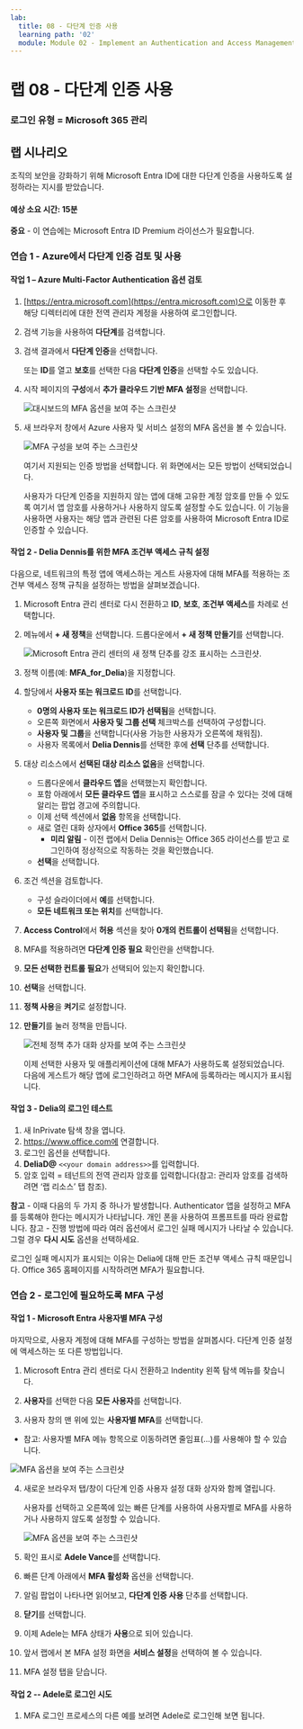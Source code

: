 ```yaml
---
lab:
  title: 08 - 다단계 인증 사용
  learning path: '02'
  module: Module 02 - Implement an Authentication and Access Management Solution
---
```


# 랩 08 - 다단계 인증 사용

### 로그인 유형 = Microsoft 365 관리

## 랩 시나리오

조직의 보안을 강화하기 위해 Microsoft Entra ID에 대한 다단계 인증을 사용하도록 설정하라는 지시를 받았습니다.

#### 예상 소요 시간: 15분

**중요** - 이 연습에는 Microsoft Entra ID Premium 라이선스가 필요합니다.

### 연습 1 - Azure에서 다단계 인증 검토 및 사용

#### 작업 1 – Azure Multi-Factor Authentication 옵션 검토

1. [https://entra.microsoft.com](https://entra.microsoft.com)으로 이동한 후 해당 디렉터리에 대한 전역 관리자 계정을 사용하여 로그인합니다.

2. 검색 기능을 사용하여 **다단계**를 검색합니다.

3. 검색 결과에서 **다단계 인증**을 선택합니다.

    또는 **ID**를 열고 **보호**를 선택한 다음 **다단계 인증**을 선택할 수도 있습니다.

4. 시작 페이지의 **구성**에서 **추가 클라우드 기반 MFA 설정**을 선택합니다.

    ![대시보드의 MFA 옵션을 보여 주는 스크린샷](./media/lp2-mod1-set-additional-mfa-settings.png)

5. 새 브라우저 창에서 Azure 사용자 및 서비스 설정의 MFA 옵션을 볼 수 있습니다.

    ![MFA 구성을 보여 주는 스크린샷](./media/lp2-mod1-mfa-settings.png)

    여기서 지원되는 인증 방법을 선택합니다. 위 화면에서는 모든 방법이 선택되었습니다.

    사용자가 다단계 인증을 지원하지 않는 앱에 대해 고유한 계정 암호를 만들 수 있도록 여기서 앱 암호를 사용하거나 사용하지 않도록 설정할 수도 있습니다. 이 기능을 사용하면 사용자는 해당 앱과 관련된 다른 암호를 사용하여 Microsoft Entra ID로 인증할 수 있습니다.

#### 작업 2 - Delia Dennis를 위한 MFA 조건부 액세스 규칙 설정

다음으로, 네트워크의 특정 앱에 액세스하는 게스트 사용자에 대해 MFA를 적용하는 조건부 액세스 정책 규칙을 설정하는 방법을 살펴보겠습니다.

1. Microsoft Entra 관리 센터로 다시 전환하고 **ID**, **보호**, **조건부 액세스**를 차례로 선택합니다.

2. 메뉴에서 **+ 새 정책**을 선택합니다. 드롭다운에서 **+ 새 정책 만들기**를 선택합니다.

    ![Microsoft Entra 관리 센터의 새 정책 단추를 강조 표시하는 스크린샷.](./media/lp2-mod1-azure-ad-conditional-access-policy.png)

3. 정책 이름(예: **MFA_for_Delia**)을 지정합니다.

4. 할당에서 **사용자 또는 워크로드 ID**를 선택합니다.

    - **0명의 사용자 또는 워크로드 ID가 선택됨**을 선택합니다.  
    - 오른쪽 화면에서 **사용자 및 그룹 선택** 체크박스를 선택하여 구성합니다.
    - **사용자 및 그룹**을 선택합니다(사용 가능한 사용자가 오른쪽에 채워짐).
    - 사용자 목록에서 **Delia Dennis**를 선택한 후에 **선택** 단추를 선택합니다.

5. 대상 리소스에서 **선택된 대상 리소스 없음**을 선택합니다.

   - 드롭다운에서 **클라우드 앱**을 선택했는지 확인합니다.
   - 포함 아래에서 **모든 클라우드 앱**을 표시하고 스스로를 잠글 수 있다는 것에 대해 알리는 팝업 경고에 주의합니다. 
   - 이제 선택 섹션에서 **없음** 항목을 선택합니다.
   - 새로 열린 대화 상자에서 **Office 365**를 선택합니다.
      - **미리 알림** - 이전 랩에서 Delia Dennis는 Office 365 라이선스를 받고 로그인하여 정상적으로 작동하는 것을 확인했습니다.
   - **선택**을 선택합니다.

6. 조건 섹션을 검토합니다.

   - 구성 슬라이더에서 **예**를 선택합니다.
   - **모든 네트워크 또는 위치**를 선택합니다.

7. **Access Control**에서 **허용** 섹션을 찾아 **0개의 컨트롤이 선택됨**을 선택합니다.

8. MFA를 적용하려면 **다단계 인증 필요** 확인란을 선택합니다.

9. **모든 선택한 컨트롤 필요**가 선택되어 있는지 확인합니다.

10. **선택**을 선택합니다.

11. **정책 사용**을 **켜기**로 설정합니다.

12. **만들기**를 눌러 정책을 만듭니다.

    ![전체 정책 추가 대화 상자를 보여 주는 스크린샷](./media/lp2-mod1-conditional-access-new-policy-complete.png)

    이제 선택한 사용자 및 애플리케이션에 대해 MFA가 사용하도록 설정되었습니다. 다음에 게스트가 해당 앱에 로그인하려고 하면 MFA에 등록하라는 메시지가 표시됩니다.

#### 작업 3 - Delia의 로그인 테스트

1. 새 InPrivate 탐색 창을 엽니다.
2. https://www.office.com에 연결합니다.
3. 로그인 옵션을 선택합니다.
4. **DeliaD@** `<<your domain address>>`를 입력합니다.
5. 암호 입력 = 테넌트의 전역 관리자 암호를 입력합니다(참고: 관리자 암호를 검색하려면 ‘랩 리소스’ 탭 참조).

**참고** - 이때 다음의 두 가지 중 하나가 발생합니다.  Authenticator 앱을 설정하고 MFA를 등록해야 한다는 메시지가 나타납니다.  개인 폰을 사용하여 프롬프트를 따라 완료합니다.  참고 - 진행 방법에 따라 여러 옵션에서 로그인 실패 메시지가 나타날 수 있습니다.  그럴 경우 **다시 시도** 옵션을 선택하세요.

로그인 실패 메시지가 표시되는 이유는 Delia에 대해 만든 조건부 액세스 규칙 때문입니다. Office 365 홈페이지를 시작하려면 MFA가 필요합니다.

### 연습 2 - 로그인에 필요하도록 MFA 구성

#### 작업 1 - Microsoft Entra 사용자별 MFA 구성

마지막으로, 사용자 계정에 대해 MFA를 구성하는 방법을 살펴봅시다. 다단계 인증 설정에 액세스하는 또 다른 방법입니다.

1. Microsoft Entra 관리 센터로 다시 전환하고 Indentity 왼쪽 탐색 메뉴를 찾습니다.

2. **사용자**를 선택한 다음 **모든 사용자**를 선택합니다.

3. 사용자 창의 맨 위에 있는 **사용자별 MFA**를 선택합니다.
  - 참고: 사용자별 MFA 메뉴 항목으로 이동하려면 줄임표(...)를 사용해야 할 수 있습니다.

   ![MFA 옵션을 보여 주는 스크린샷](./media/lp2-mod1-users-mfa.png)

4. 새로운 브라우저 탭/창이 다단계 인증 사용자 설정 대화 상자와 함께 열립니다.

   사용자를 선택하고 오른쪽에 있는 빠른 단계를 사용하여 사용자별로 MFA를 사용하거나 사용하지 않도록 설정할 수 있습니다.

   ![MFA 옵션을 보여 주는 스크린샷](./media/lp2-mod1-mfa-service-settings-and-users.png)

5. 확인 표시로 **Adele Vance**를 선택합니다.
6. 빠른 단계 아래에서 **MFA 활성화** 옵션을 선택합니다.
7. 알림 팝업이 나타나면 읽어보고, **다단계 인증 사용** 단추를 선택합니다.
8. **닫기**를 선택합니다.
9. 이제 Adele는 MFA 상태가 **사용**으로 되어 있습니다.
10. 앞서 랩에서 본 MFA 설정 화면을 **서비스 설정**을 선택하여 볼 수 있습니다.
11. MFA 설정 탭을 닫습니다.

#### 작업 2 -- Adele로 로그인 시도

1. MFA 로그인 프로세스의 다른 예를 보려면 Adele로 로그인해 보면 됩니다.

